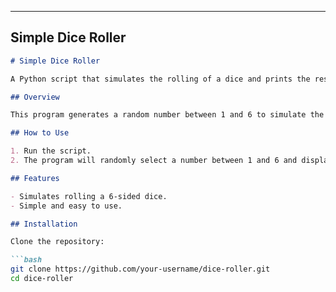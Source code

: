 
---

## **Simple Dice Roller**

```markdown
# Simple Dice Roller

A Python script that simulates the rolling of a dice and prints the result.

## Overview

This program generates a random number between 1 and 6 to simulate the rolling of a standard dice. It is useful for any game that requires dice rolls.

## How to Use

1. Run the script.
2. The program will randomly select a number between 1 and 6 and display the result.

## Features

- Simulates rolling a 6-sided dice.
- Simple and easy to use.

## Installation

Clone the repository:

```bash
git clone https://github.com/your-username/dice-roller.git
cd dice-roller
